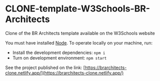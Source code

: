 # CLONE-template-W3Schools-BR-Architects
Clone of the BR Architects template available on the W3Schools website

You must have installed [Node](https://nodejs.org). To operate locally on your machine, run:
- Install the development dependencies: `npm i`
- Turn on development environment: `npm start`

See the project published on the link: [https://brarchitects-clone.netlify.app/](https://brarchitects-clone.netlify.app/)

